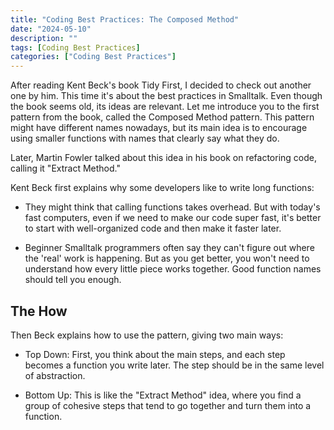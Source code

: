 ```yaml
---
title: "Coding Best Practices: The Composed Method"
date: "2024-05-10"
description: ""
tags: [Coding Best Practices]
categories: ["Coding Best Practices"]
---
```


After reading Kent Beck's book Tidy First, I decided to check out another one by him. This time it's about the best practices in Smalltalk. Even though the book seems old, its ideas are relevant. Let me introduce you to the first pattern from the book, called the Composed Method pattern. This pattern might have different names nowadays, but its main idea is to encourage using smaller functions with names that clearly say what they do.

Later, Martin Fowler talked about this idea in his book on refactoring code, calling it "Extract Method."

Kent Beck first explains why some developers like to write long functions:

- They might think that calling functions takes overhead. But with today's fast computers, even if we need to make our code super fast, it's better to start with well-organized code and then make it faster later.
  
- Beginner Smalltalk programmers often say they can't figure out where the 'real' work is happening. But as you get better, you won't need to understand how every little piece works together. Good function names should tell you enough.


## The How

Then Beck explains how to use the pattern, giving two main ways:

- Top Down: First, you think about the main steps, and each step becomes a function you write later. The step should be in the same level of abstraction.

- Bottom Up: This is like the "Extract Method" idea, where you find a group of cohesive steps that tend to go together and turn them into a function.



